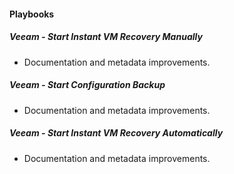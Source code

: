
#### Playbooks

##### Veeam - Start Instant VM Recovery Manually

- Documentation and metadata improvements.
##### Veeam - Start Configuration Backup

- Documentation and metadata improvements.
##### Veeam - Start Instant VM Recovery Automatically

- Documentation and metadata improvements.
